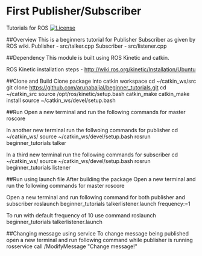 # First Publisher/Subscriber
Tutorials for ROS
[![License](https://img.shields.io/badge/License-BSD%203--Clause-blue.svg)](https://opensource.org/licenses/BSD-3-Clause)

##Overview
This is a beginners tutorial for Publisher Subscriber as given by ROS wiki.
Publisher - src/talker.cpp
Subscriber - src/listener.cpp

##Dependency
This module is built using ROS Kinetic and catkin.

ROS Kinetic installation steps - http://wiki.ros.org/kinetic/Installation/Ubuntu

##Clone and Build
Clone package into catkin workspace
cd ~/catkin_ws/src
git clone https://github.com/arunabaijal/beginner_tutorials.git
cd ~/catkin_src
source /opt/ros/kinetic/setup.bash
catkin_make
catkin_make install
source ~/catkin_ws/devel/setup.bash

##Run
Open a new terminal and run the following commands for master
roscore

In another new terminal run the follwoing commands for publisher
cd ~/catkin_ws/
source ~/catkin_ws/devel/setup.bash 
rosrun beginner_tutorials talker

In a third new terminal run the following commands for subscriber
cd ~/catkin_ws/
source ~/catkin_ws/devel/setup.bash 
rosrun beginner_tutorials listener

##Run using launch file
After building the package
Open a new terminal and run the following commands for master
roscore

Open a new terminal and run following command for both publisher and subscriber
roslaunch beginner_tutorials talkerlistener.launch frequency:=1

To run with default frequency of 10 use command
roslaunch beginner_tutorials talkerlistener.launch

##Changing message using service
To change message being published open a new terminal and run following command while publisher is running
rosservice call /ModifyMessage "Change message!"
